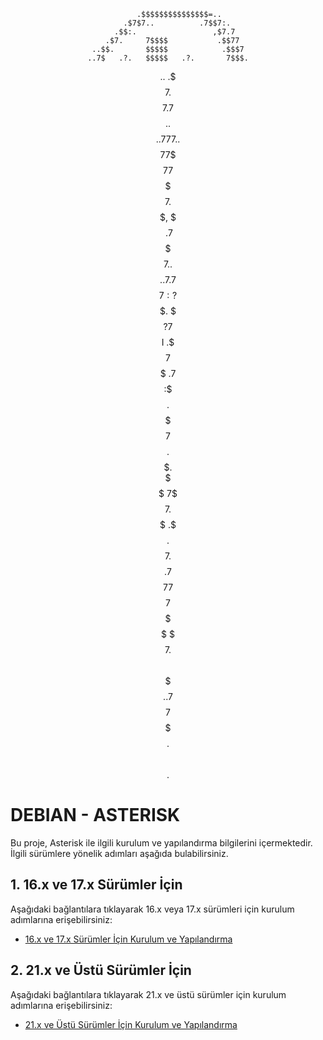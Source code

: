 <div align="center">

               .$$$$$$$$$$$$$$$=..      
            .$7$7..          .7$$7:.    
          .$$:.                 ,$7.7   
        .$7.     7$$$$           .$$77  
     ..$$.       $$$$$            .$$$7 
    ..7$   .?.   $$$$$   .?.       7$$$.
   $.$.   .$$$7. $$$$7 .7$$$.      .$$$.
 .777.   .$$$$$$77$$$77$$$$$7.      $$$,
 $$$~      .7$$$$$$$$$$$$$7.       .$$$.
.$$7          .7$$$$$$$7:          ?$$$.
$$$          ?7$$$$$$$$$$I        .$$$7 
$$$       .7$$$$$$$$$$$$$$$$      :$$$. 
$$$       $$$$$$7$$$$$$$$$$$$    .$$$.  
$$$        $$$   7$$$7  .$$$    .$$$.   
$$$$             $$$$7         .$$$.    
7$$$7            7$$$$        7$$$      
 $$$$$                        $$$       
  $$$$7.                       $$       
   $$$$$$$.           .7$$$$$$  $$      
     $$$$$$$$$$$$7$$$$$$$$$.$$$$$$      
       $$$$$$$$$$$$$$$$.


</div>


# DEBIAN - ASTERISK

Bu proje, Asterisk ile ilgili kurulum ve yapılandırma bilgilerini içermektedir. İlgili sürümlere yönelik adımları aşağıda bulabilirsiniz.

## 1. 16.x ve 17.x Sürümler İçin

Aşağıdaki bağlantılara tıklayarak 16.x veya 17.x sürümleri için kurulum adımlarına erişebilirsiniz:

- [16.x ve 17.x Sürümler İçin Kurulum ve Yapılandırma](17.x/README.md)

## 2. 21.x ve Üstü Sürümler İçin

Aşağıdaki bağlantılara tıklayarak 21.x ve üstü sürümler için kurulum adımlarına erişebilirsiniz:

- [21.x ve Üstü Sürümler İçin Kurulum ve Yapılandırma](21.x/README.md)
